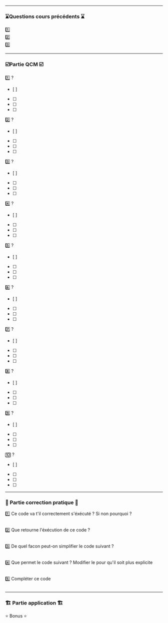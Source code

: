 ----
### ⌛Questions cours précédents ⌛
1️⃣  
2️⃣  
3️⃣   

-----
### ☑️Partie QCM ☑️

1️⃣   ?
- [ ] 
- [ ] 
- [ ] 
- [ ] 
2️⃣  ?
- [ ] 
- [ ]  
- [ ] 
- [ ]  
3️⃣  ?
- [ ] 
- [ ] 
- [ ] 
- [ ] 
4️⃣  ?
- [ ] 
- [ ] 
- [ ] 
- [ ] 
5️⃣  ?
- [ ] 
- [ ] 
- [ ] 
- [ ] 
6️⃣   ?
 - [ ] 
 - [ ] 
 - [ ] 
 - [ ] 
7️⃣  ?
- [ ] 
- [ ]  
- [ ] 
- [ ] 
8️⃣  ?
- [ ] 
- [ ] 
- [ ] 
- [ ] 
9️⃣  ?
- [ ] 
- [ ] 
- [ ] 
- [ ] 
🔟  ? 
- [ ] 
- [ ] 
- [ ] 
- [ ] 

----
### 📝 Partie correction pratique 📝

1️⃣ Ce code va t'il correctement s'éxécuté ? Si non pourquoi ?
````
````
2️⃣ Que retourne l'éxécution de ce code ? 
````
````
3️⃣ De quel facon peut-on simplifier le code suivant ?
````
````
4️⃣ Que permet le code suivant ? Modifier le pour qu'il soit plus explicite
````
````
5️⃣ Compléter ce code
````
````

----
### 🏗 Partie application 🏗


⭐ Bonus ⭐